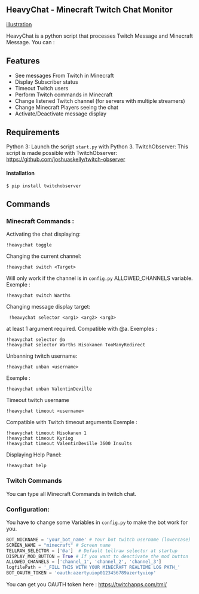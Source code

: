 ## HeavyChat - Minecraft Twitch Chat Monitor

[illustration](https://github.com/Warths/HeavyChat---Minecraft-Twitch-Chat-monitor/raw/master/img.png)

HeavyChat is a python script that processes Twitch Message and Minecraft Message.
You can : 

## Features

 - See messages From Twitch in Minecraft
 - Display Subscriber status
 - Timeout Twitch users
 - Perform Twitch commands in Minecraft
 - Change listened  Twitch channel (for servers with multiple streamers)
 - Change Minecraft Players seeing the chat
 - Activate/Deactivate message display

## Requirements

Python 3:
Launch the script `start.py` with Python 3.
TwitchObserver:
This script is made possible with TwitchObserver:
https://github.com/joshuaskelly/twitch-observer
#### Installation 

    $ pip install twitchobserver

## Commands
### Minecraft Commands :
Activating the chat displaying:

    !heavychat toggle

Changing the current channel:

    !heavychat switch <Target>
Will only work if the channel is in `config.py` ALLOWED_CHANNELS variable.
Exemple : 

    !heavychat switch Warths
 
 Changing message display target:

     !heavychat selector <arg1> <arg2> <arg3>
at least 1 argument required. Compatible with @a.
Exemples :

    !heavychat selector @a
    !heavychat selector Warths Hisokanen TooManyRedirect

Unbanning twitch username:

    !heavychat unban <username>
Exemple : 

    !heavychat unban ValentinDeville
Timeout twitch username

    !heavychat timeout <username>
Compatible with Twitch timeout arguments
Exemple : 

    !heavychat timeout Hisokanen 1
    !heavychat timeout Kyriog
    !heavychat timeout ValentinDeville 3600 Insults
Displaying Help Panel:

    !heavychat help

### Twitch Commands

You can type all Minecraft Commands in twitch chat.

### Configuration:
You have to change some Variables in `config.py` to make the bot work for you.

```python
BOT_NICKNAME = 'your_bot_name' # Your bot twitch username (lowercase)
SCREEN_NAME = "minecraft" # Screen name
TELLRAW_SELECTOR = ['@a']  # Default tellraw selector at startup
DISPLAY_MOD_BUTTON = True # If you want to deactivate the mod button
ALLOWED_CHANNELS = ['channel_1', 'channel_2', 'channel_3']  
logfilePath = '_FILL THIS WITH YOUR MINECRAFT REALTIME LOG PATH_'
BOT_OAUTH_TOKEN = 'oauth:azertyuiop0123456789azertyuiop'
```

You can get you OAUTH token here : https://twitchapps.com/tmi/


